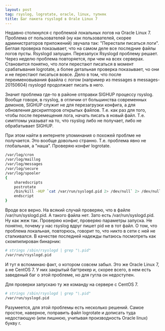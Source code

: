 ```yaml
---
layout: post
tag: rsyslog, logrotate, oracle, linux, тупняк
title: Баг пакета rsyslogd в Orale Linux 7
---
```


Недавно столкнулся с проблемой локальных логов на Oracle Linux 7. Проблема от пользователей (ну как пользователей, скорее администраторов приложений) звучала так: "Перестали писаться логи". Беглая проверка показывает, что на самом деле все последние файлы логов пусты. Rsyslogd запущен. Перезапуск Rsyslogd проблему решает. Через неделю проблема повторяется, при чем на всех серверах. Становится понятно, что логи перестают писаться в момент срабатывания logrotate, а более детальная проверка показывает, чо они и не перестают писаться вовсе. Дело в том, что после переименовывания фаайла с логом (например из messages в messages-20150604) rsyslogd продолжает писать в него.

Значит проблема где-то в районе отправки SIGHUP процессу rsyslog. Вообще говоря, в rsyslog, в отличии от большинства современных демонов, SIGHUP служит не для перезагрузки конфига, а для обновления дескрипторов открытых файлов. Т.е. как раз для того, чтобы после перемещения лога, начать писать в новый файл. Т.е. симптомы указыват на то, что rsyslog либо не получает, либо не обрабатывает SIGHUP. 
 
При этом найти в интернете упоминания о похожей проблме не получается. Это вообще довольно странно. Т.е. проблема явно не глобальная, а "наша". Проверяю конфиг logrotate.
```bash
/var/log/cron
/var/log/maillog
/var/log/messages
/var/log/secure
/var/log/spooler
{
    sharedscripts
    postrotate
	/bin/kill -HUP `cat /var/run/syslogd.pid 2> /dev/null` 2> /dev/null || true
    endscript
}
```
Вроде все верно. На всякий случай проверяю, что в файле /var/run/syslogd.pid. А такого файла нет. Зато есть /var/run/syslogd.pid. Ну как жеж так. Проверяю конфиг, проверяю параметры запуска. Не понятно, почему у нас rsyslog вдруг пишет pid не в тот файл. О том, что проблема локальная, повторюсь, говорит то, что никто в сети с ней не сталкивался. В качестве последней надежды пытаюсь посмотреть как скомпилирован бинарник:
```bash
# strings /sbin/rsyslogd | grep "\.pid"
/var/run/rsyslogd.pid
```
И тут я вспоминаю факт, о котором совсем забыл. Это же Oracle Linux 7, а не CentOS 7. У них закрытый багтрекер и, скорее всего, в нем есть заведеный баг о этой проблеме, но для гугла он недоступен.

Для проверки запускаю ту же команду на сервере с CentOS 7.
```bash
# strings /sbin/rsyslogd | grep "\.pid"
/var/run/syslogd.pid
```
Разумеется, для этой проблемы есть несколько решений. Самое простое, наверное, поправить файл logrotate и дописать туда недостающую (или лишнюю, учитывая производность Oracle linux) букву r.
